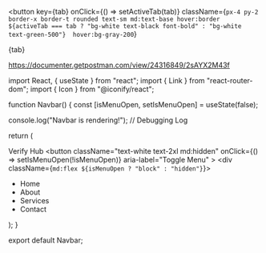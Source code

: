 <button
  key={tab}
  onClick={() => setActiveTab(tab)}
  className={`px-4 py-2 border-x border-t rounded text-sm md:text-base hover:border 
    ${activeTab === tab ? "bg-white text-black font-bold" : "bg-white text-green-500"} 
    hover:bg-gray-200`}
>
  {tab}
</button>


https://documenter.getpostman.com/view/24316849/2sAYX2M43f


import React, { useState } from "react";
import { Link } from "react-router-dom";
import { Icon } from "@iconify/react";

function Navbar() {
  const [isMenuOpen, setIsMenuOpen] = useState(false);

  console.log("Navbar is rendering!"); // Debugging Log

  return (
    <div className="w-screen mx-auto px-8 py-4 bg-green-500">
      <nav className="flex justify-around items-center">
        <Link to="/" className="text-white font-bold">Verify Hub</Link>
        <button
          className="text-white text-2xl md:hidden"
          onClick={() => setIsMenuOpen(!isMenuOpen)}
          aria-label="Toggle Menu"
        >
          <Icon icon="mingcute:menu-fill" width="24" height="24" />
        </button>
        <div className={`md:flex ${isMenuOpen ? "block" : "hidden"}`}>
          <ul className="flex flex-col md:flex-row gap-4">
            <li><Link to="/" className="text-white">Home</Link></li>
            <li><Link to="/about" className="text-white">About</Link></li>
            <li><Link to="/services" className="text-white">Services</Link></li>
            <li><Link to="/contact" className="text-white">Contact</Link></li>
          </ul>
        </div>
      </nav>
    </div>
  );
}

export default Navbar;
